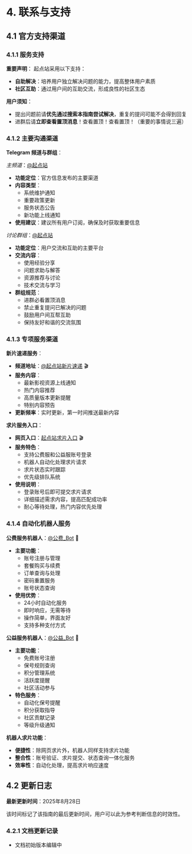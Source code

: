 # 4. 联系与支持

## 4.1 官方支持渠道

### 4.1.1 服务支持

**重要声明**：
起点站采用以下支持：

- **自助解决**：培养用户独立解决问题的能力，提高整体用户素质
- **社区互助**：通过用户间的互助交流，形成良性的社区生态

**用户须知**：
- 提出问题前请**优先通过搜索本指南尝试解决**，重复的提问可能不会得到回复
- 进群后请**立即查看置顶消息**！查看置顶！查看置顶！（重要的事情说三遍）

### 4.1.2 主要沟通渠道

**Telegram 频道与群组**：

*主频道*：[@起点站](https://t.me/tdckemby)
- **功能定位**：官方信息发布的主要渠道
- **内容类型**：
  - 系统维护通知
  - 重要政策更新
  - 服务状态公告
  - 新功能上线通知
- **使用建议**：建议所有用户订阅，确保及时获取重要信息

*讨论群组*：[@起点站](https://t.me/tdckemby)
- **功能定位**：用户交流和互助的主要平台
- **交流内容**：
  - 使用经验分享
  - 问题求助与解答
  - 资源推荐与讨论
  - 技术交流与学习
- **群组规范**：
  - 进群必看置顶消息
  - 禁止重复提问已解决的问题
  - 鼓励用户间互帮互助
  - 保持友好和谐的交流氛围

### 4.1.3 专项服务渠道

**新片速递服务**：
- **频道地址**：[@起点站新片速递](https://t.me/+m8i8CVo-8-U2ODA1) 🎬
- **服务内容**：
  - 最新影视资源上线通知
  - 热门内容推荐
  - 高质量版本更新提醒
  - 特别内容预告
- **更新频率**：实时更新，第一时间推送最新内容

**求片服务入口**：
- **网页入口**：[起点站求片入口](https://create.startednow.org/) 🎬
- **服务特色**：
  - 支持公费服和公益服账号登录
  - 机器人自动化处理求片请求
  - 求片状态实时跟踪
  - 优先级排队系统
- **使用说明**：
  - 登录账号后即可提交求片请求
  - 详细描述需求内容，提高匹配成功率
  - 耐心等待处理，热门内容优先处理

### 4.1.4 自动化机器人服务

**公费服务机器人**：[@公费_Bot](https://t.me/StartTdckBot) 🤖
- **主要功能**：
  - 账号注册与管理
  - 套餐购买与续费
  - 订单查询与处理
  - 密码重置服务
  - 账号状态查询
- **使用优势**：
  - 24小时自动化服务
  - 即时响应，无需等待
  - 操作简单，界面友好
  - 支持多种支付方式

**公益服务机器人**：[@公益_Bot](https://t.me/tdck_emby_create_bot) 🤖
- **主要功能**：
  - 免费账号注册
  - 保号规则查询
  - 积分管理系统
  - 活跃度提醒
  - 社区活动参与
- **特色服务**：
  - 自动化保号提醒
  - 积分获取指导
  - 社区贡献记录
  - 等级升级通知

**机器人求片功能**：
- **便捷性**：除网页求片外，机器人同样支持求片功能
- **整合性**：账号验证、求片提交、状态查询一体化服务
- **效率性**：自动化处理，提高求片响应速度


## 4.2 更新日志

**最新更新时间**：2025年8月28日

该时间标记了该指南的最后更新时间，用户可以此为参考判断信息的时效性。

### 4.2.1 文档更新记录

- 文档初始版本编辑中
